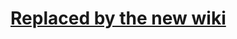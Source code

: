 # [Replaced by the new wiki](https://github.com/libgdx/libgdx/wiki/Cursor-visibility-%26-catching) #